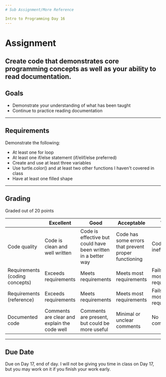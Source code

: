```yaml
---
# Sub Assignment/More Reference

Intro to Programming Day 16
---
```

# Assignment

Create code that demonstrates core programming concepts as well as your ability to read documentation.
---
## Goals

* Demonstrate your understanding of what has been taught
* Continue to practice reading documentation
---
## Requirements

Demonstrate the following:

* At least one for loop
* At least one if/else statement (if/elif/else preferred)
* Create and use at least three variables
* Use turtle.color() and at least two other functions I haven't covered in class
* Have at least one filled shape
---
## Grading

Graded out of 20 points

|  | Excellent | Good | Acceptable | Weak |
|--------------------------------|----------------------------------------------|---------------------------------------------------------------|------------------------------------------------------|---------------------------------|
| Code quality | Code is clean and well written | Code is effective but could have been written in a better way | Code has some errors that prevent proper functioning | Code is ineffective |
| Requirements (coding concepts) | Exceeds requirements | Meets requirements | Meets most requirements | Fails to meet most requirements |
| Requirements (reference) | Exceeds requirements | Meets requirements | Meets most requirements | Fails to meet most requirements |
| Documented code | Comments are clear and explain the code well | Comments are present, but could be more useful | Minimal or unclear comments | No comments |
---
## Due Date

Due on Day 17, end of day. I will not be giving you time in class on Day 17, but you may work on it if you finish your work early.